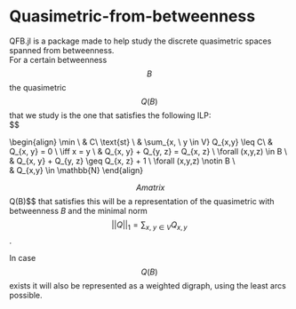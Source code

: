 # Quasimetric-from-betweenness
QFB.jl is a package made to help study the discrete quasimetric spaces spanned from betweenness.
\
For a certain betweenness $$B$$ the quasimetric $$Q(B)$$ that we study is the one that satisfies the following ILP:
\
$$

\begin{align}
    \min \ & C\\
    \text{st} \ & \sum_{x, \ y \in V} Q_{x,y} \leq C\\
    & Q_{x, y} = 0 \ \iff x = y \\
    & Q_{x, y} + Q_{y, z} = Q_{x, z} \ \forall (x,y,z) \in B \\  
    & Q_{x, y} + Q_{y, z} \geq Q_{x, z} + 1 \ \forall (x,y,z) \notin B \\  
    & Q_{x,y} \in \mathbb{N}
\end{align}

$$
\
A matrix $$Q(B)$$ that satisfies this will be a representation of the quasimetric with betweenness $B$ and the minimal norm $$||Q||_1 = \sum_{x,\ y \in V}Q_{x,y}$$.

In case $$Q(B)$$ exists it will also be represented as a weighted digraph, using the least arcs possible.
